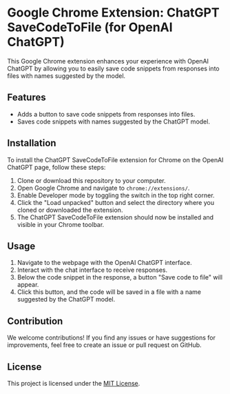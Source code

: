 # Google Chrome Extension: ChatGPT SaveCodeToFile (for OpenAI ChatGPT)

This Google Chrome extension enhances your experience with OpenAI ChatGPT by allowing you to easily save code snippets from responses into files with names suggested by the model.

## Features

- Adds a button to save code snippets from responses into files.
- Saves code snippets with names suggested by the ChatGPT model.

## Installation

To install the ChatGPT SaveCodeToFile extension for Chrome on the OpenAI ChatGPT page, follow these steps:

1. Clone or download this repository to your computer.
2. Open Google Chrome and navigate to `chrome://extensions/`.
3. Enable Developer mode by toggling the switch in the top right corner.
4. Click the "Load unpacked" button and select the directory where you cloned or downloaded the extension.
5. The ChatGPT SaveCodeToFile extension should now be installed and visible in your Chrome toolbar.

## Usage

1. Navigate to the webpage with the OpenAI ChatGPT interface.
2. Interact with the chat interface to receive responses.
3. Below the code snippet in the response, a button "Save code to file" will appear.
4. Click this button, and the code will be saved in a file with a name suggested by the ChatGPT model.

## Contribution

We welcome contributions! If you find any issues or have suggestions for improvements, feel free to create an issue or pull request on GitHub.

## License

This project is licensed under the [MIT License](LICENSE).
